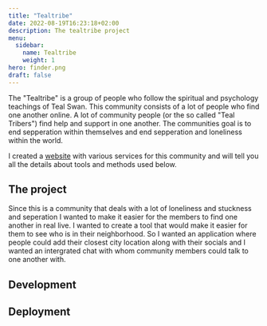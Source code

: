 ```yaml
---
title: "Tealtribe"
date: 2022-08-19T16:23:18+02:00
description: The tealtribe project
menu:
  sidebar:
    name: Tealtribe
    weight: 1
hero: finder.png
draft: false
---
```

The "Tealtribe" is a group of people who follow the spiritual and psychology teachings of Teal Swan.
This community consists of a lot of people who find one another online.
A lot of community people (or the so called "Teal Tribers") find help and support in one another.
The communities goal is to end sepperation within themselves and end sepperation and loneliness within the world.

I created a [website](https://tealtri.be) with various services for this community and will tell you all the details about tools and methods used below.

## The project
Since this is a community that deals with a lot of loneliness and stuckness and seperation I wanted to make it easier for the members to find one another in real live.
I wanted to create a tool that would make it easier for them to see who is in their neighborhood.
So I wanted an application where people could add their closest city location along with their socials and I wanted an intergrated chat with whom community members could talk to one another with.

## Development


## Deployment
